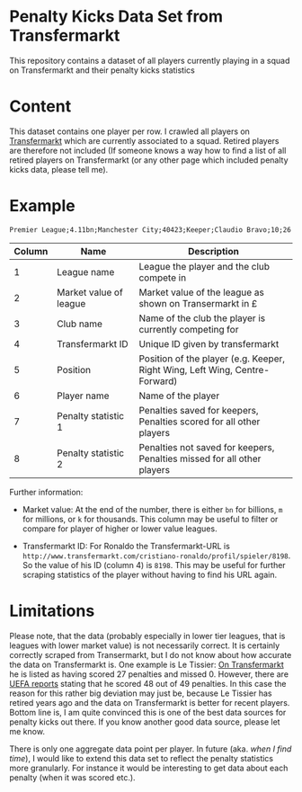 # Penalty Kicks Data Set from Transfermarkt
This repository contains a dataset of all players currently playing in a squad on Transfermarkt and their penalty kicks statistics

# Content
This dataset contains one player per row. I crawled all players on [Transfermarkt](http://www.transfermarkt.co.uk/) which are currently associated to a squad. Retired players are therefore not included (If someone knows a way how to find a list of all retired players on Transfermarkt (or any other page which included penalty kicks data, please tell me). 

# Example

`Premier League;4.11bn;Manchester City;40423;Keeper;Claudio Bravo;10;26`

| Column        | Name          | Description  |
| ------------- |--------------| -----|
| 1      | League name| League the player and the club compete in |
| 2      | Market value of league | Market value of the league as shown on Transermarkt in £ |
| 3      | Club name | Name of the club the player is currently competing for |
| 4      | Transfermarkt ID | Unique ID given by transfermarkt |
| 5      | Position | Position of the player (e.g. Keeper, Right Wing, Left Wing, Centre-Forward) |
| 6      | Player name | Name of the player |
| 7      | Penalty statistic 1 | Penalties saved for keepers, Penalties scored for all other players |
| 8      | Penalty statistic 2 | Penalties not saved for keepers, Penalties missed for all other players |


Further information:

* Market value: At the end of the number, there is either `bn` for billions, `m` for millions, or `k` for thousands. This column may be useful to filter or compare for player of higher or lower value leagues.

* Transfermarkt ID: For Ronaldo the Transfermarkt-URL is `http://www.transfermarkt.com/cristiano-ronaldo/profil/spieler/8198`. So the value of his ID (column 4) is `8198`. This may be useful for further scraping statistics of the player without having to find his URL again.

# Limitations

Please note, that the data (probably especially in lower tier leagues, that is leagues with lower market value) is not necessarily correct. It is certainly correctly scraped from Transermarkt, but I do not know about how accurate the data on Transfermarkt is. One example is Le Tissier: [On Transfermarkt](http://www.transfermarkt.com/matt-le-tissier/elfmetertore/spieler/43705) he is listed as having scored 27 penalties and missed 0. However, there are [UEFA reports](http://www.uefa.com/memberassociations/news/newsid=1913517.html) stating that he scored 48 out of 49 penalties. In this case the reason for this rather big deviation may just be, because Le Tissier has retired years ago and the data on Transfermarkt is better for recent players. Bottom line is, I am quite convinced this is one of the best data sources for penalty kicks out there. If you know another good data source, please let me know.

There is only one aggregate data point per player. In future (aka. *when I find time*), I would like to extend this data set to reflect the penalty statistics more granularly. For instance it would be interesting to get data about each penalty (when it was scored etc.). 

